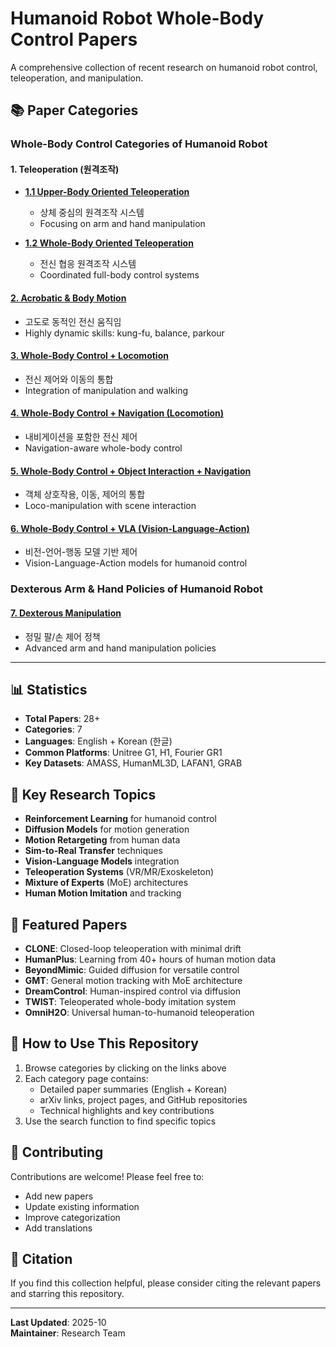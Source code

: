 # Humanoid Robot Whole-Body Control Papers

A comprehensive collection of recent research on humanoid robot control, teleoperation, and manipulation.

## 📚 Paper Categories

### Whole-Body Control Categories of Humanoid Robot

#### 1. Teleoperation (원격조작)
- **[1.1 Upper-Body Oriented Teleoperation](./docs/upperbody-teleoperation.md)**
  - 상체 중심의 원격조작 시스템
  - Focusing on arm and hand manipulation
  
- **[1.2 Whole-Body Oriented Teleoperation](./docs/wholebody-teleoperation.md)**
  - 전신 협응 원격조작 시스템
  - Coordinated full-body control systems

#### **[2. Acrobatic & Body Motion](./docs/acrobatic-motion.md)**
- 고도로 동적인 전신 움직임
- Highly dynamic skills: kung-fu, balance, parkour

#### **[3. Whole-Body Control + Locomotion](./docs/control-locomotion.md)**
- 전신 제어와 이동의 통합
- Integration of manipulation and walking

#### **[4. Whole-Body Control + Navigation (Locomotion)](./docs/control-navigation.md)**
- 내비게이션을 포함한 전신 제어
- Navigation-aware whole-body control

#### **[5. Whole-Body Control + Object Interaction + Navigation](./docs/control-interaction-navigation.md)**
- 객체 상호작용, 이동, 제어의 통합
- Loco-manipulation with scene interaction

#### **[6. Whole-Body Control + VLA (Vision-Language-Action)](./docs/control-vla.md)**
- 비전-언어-행동 모델 기반 제어
- Vision-Language-Action models for humanoid control

### Dexterous Arm & Hand Policies of Humanoid Robot

#### **[7. Dexterous Manipulation](./docs/dexterous-manipulation.md)**
- 정밀 팔/손 제어 정책
- Advanced arm and hand manipulation policies

---

## 📊 Statistics

- **Total Papers**: 28+
- **Categories**: 7
- **Languages**: English + Korean (한글)
- **Common Platforms**: Unitree G1, H1, Fourier GR1
- **Key Datasets**: AMASS, HumanML3D, LAFAN1, GRAB

## 🔑 Key Research Topics

- **Reinforcement Learning** for humanoid control
- **Diffusion Models** for motion generation
- **Motion Retargeting** from human data
- **Sim-to-Real Transfer** techniques
- **Vision-Language Models** integration
- **Teleoperation Systems** (VR/MR/Exoskeleton)
- **Mixture of Experts** (MoE) architectures
- **Human Motion Imitation** and tracking

## 🌟 Featured Papers

- **CLONE**: Closed-loop teleoperation with minimal drift
- **HumanPlus**: Learning from 40+ hours of human motion data
- **BeyondMimic**: Guided diffusion for versatile control
- **GMT**: General motion tracking with MoE architecture
- **DreamControl**: Human-inspired control via diffusion
- **TWIST**: Teleoperated whole-body imitation system
- **OmniH2O**: Universal human-to-humanoid teleoperation

## 📖 How to Use This Repository

1. Browse categories by clicking on the links above
2. Each category page contains:
   - Detailed paper summaries (English + Korean)
   - arXiv links, project pages, and GitHub repositories
   - Technical highlights and key contributions
3. Use the search function to find specific topics

## 🤝 Contributing

Contributions are welcome! Please feel free to:
- Add new papers
- Update existing information
- Improve categorization
- Add translations

## 📝 Citation

If you find this collection helpful, please consider citing the relevant papers and starring this repository.

---

**Last Updated**: 2025-10  
**Maintainer**: Research Team
